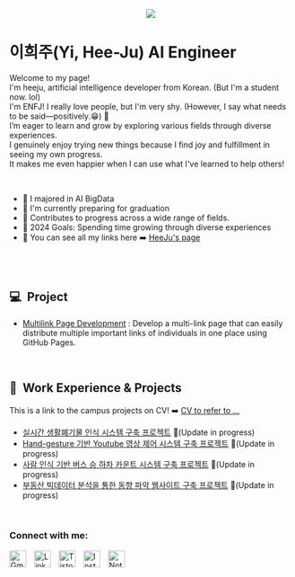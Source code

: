 


<p align='center'>
    <img src="https://capsule-render.vercel.app/api?type=venom&height=200&text=HeeJu's%20git&fontSize=70&color=0:8871e5,100:b678c4&stroke=b678c4"/>
</p>


#  이희주(Yi, Hee-Ju) AI Engineer
<p>Welcome to my page! </br> I'm heeju, artificial intelligence developer from Korean. (But I'm a student now. lol) </br> I'm ENFJ! I really love people, but I'm very shy. (However, I say what needs to be said—positively.😁) 🎼 </br> I’m eager to learn and grow by exploring various fields through diverse experiences. </br> I genuinely enjoy trying new things because I find joy and fulfillment in seeing my own progress. </br> It makes me even happier when I can use what I've learned to help others!</p>

<br />

- 🥇 I majored in AI BigData
- 🌱 I'm currently preparing for graduation
- 🌈 Contributes to progress across a wide range of fields.
- 🥅 2024 Goals: Spending time growing through diverse experiences
- 🔗 You can see all my links here ➡️ [HeeJu's page](https://yiheeju.github.io/My_Linktree/)

<br />
<br />

## 💻&nbsp;&nbsp;Project
- [Multilink Page Development](https://github.com/YiHeeJu/My_Linktree) : Develop a multi-link page that can easily distribute multiple important links of individuals in one place using GitHub Pages.
<br />

## 📕&nbsp;&nbsp;Work Experience & Projects 
This is a link to the campus projects on CV! ➡️ [CV to refer to ...](https://topaz-metacarpal-e99.notion.site/AI-Dev-Portfolio-cacf3706017646d2b39e3147058b729a?pvs=4)
<!-- START -->
- [실시간 생활폐기물 인식 시스템 구축 프로젝트](https://github.com/YiHeeJu/Waste_Recognition_System) 🔄(Update in progress)
- [Hand-gesture 기반 Youtube 영상 제어 시스템 구축 프로젝트](https://github.com/yourusername/project-repo3) 🔄(Update in progress)
- [사람 인식 기반 버스 승 하차 카운트 시스템 구축 프로젝트](https://github.com/yourusername/project-repo4) 🔄(Update in progress)
- [부동산 빅데이터 분석을 통한 동향 파악 웹사이트 구축 프로젝트](https://github.com/yourusername/project-repo5) 🔄(Update in progress)
<!--END -->

<br />

### Connect with me:
<a href="mailto:yiheeju0330@gmail.com"><img src="https://cdn.simpleicons.org/gmail/ffffff" alt="Gmail" style="width:30px;height:30px;margin-right:10px;"></a>
<a href="https://www.linkedin.com/jobs/" target="_blank"><img src="https://cdn.simpleicons.org/linkedin/ffffff" alt="LinkedIn" style="width:30px;height:30px;margin-right:10px;"></a>
<a href="https://yiheeju.tistory.com/" target="_blank"><img src="https://cdn.simpleicons.org/tistory/ffffff" alt="Tistory" style="width:30px;height:30px;margin-right:10px;"></a>
<a href="https://www.instagram.com/luna_luz._/" target="_blank"><img src="https://cdn.simpleicons.org/instagram/ffffff" alt="Instagram" style="width:30px;height:30px;margin-right:10px;"></a>
<a href="https://topaz-metacarpal-e99.notion.site/AI-Dev-Portfolio-cacf3706017646d2b39e3147058b729a?pvs=4" target="_blank"><img src="https://cdn.simpleicons.org/notion/ffffff" alt="Notion" style="width:30px;height:30px;"></a>
